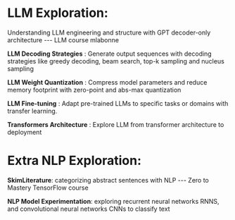 # LLM Exploration:
Understanding LLM engineering and structure with GPT decoder-only architecture --- LLM course mlabonne

**LLM Decoding Strategies** : Generate output sequences with decoding strategies like greedy decoding, beam search, top-k sampling and nucleus sampling

**LLM Weight Quantization** : Compress model parameters and reduce memory footprint with zero-point and abs-max quantization

**LLM Fine-tuning** : Adapt pre-trained LLMs to specific tasks or domains with transfer learning.

**Transformers Architecture**  : Explore LLM from transformer architecture to deployment
# Extra NLP Exploration:
**SkimLiterature**: categorizing abstract sentences with NLP --- Zero to Mastery TensorFlow course

**NLP Model Experimentation**: exploring recurrent neural networks RNNS, and convolutional neural networks CNNs to classify text

